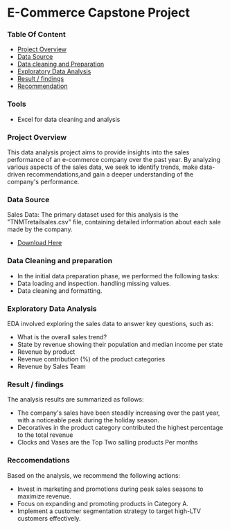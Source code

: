 # E-Commerce Capstone Project

### Table Of Content
  - [Project Overview](#project-overview)
  - [Data Source](data-source)
  - [Data cleaning and Preparation](data-cleaning-and-preparation)
  - [Exploratory Data Analysis](exploratory-data-analysis)
  - [Result / findings](result-/-findings)
  - [Recommendation](recommendtion)
  
### Tools
- Excel for data cleaning and analysis 

### Project Overview
This data analysis project aims to provide insights into the sales performance of an e-commerce company over the 
past year. By analyzing various aspects of the sales data, we seek to identify trends, make data-driven recommendations,and gain a deeper understanding of the company's performance.

### Data Source
Sales Data: The primary dataset used for this analysis is the "TNMTretailsales.csv" file, containing detailed information about each sale made by the company.
  - [Download Here](https://import.cdn.thinkific.com/507876/courses/2143833/TNMTRetailsalesdocforCapstoneProject-230126-094456.xlsx)

### Data Cleaning and preparation
  - In the initial data preparation phase, we performed the following tasks:
  - Data loading and inspection. handling missing values.
  - Data cleaning and formatting.

### Exploratory Data Analysis
EDA involved exploring the sales data to answer key questions, such as:
  - What is the overall sales trend?
  - State by revenue showing their population and median income per state
  - Revenue by product
  - Revenue contribution (%) of the product categories
  - Revenue by  Sales Team

### Result / findings
The analysis results are summarized as follows:
   - The company's sales have been steadily increasing over the past year, with a noticeable peak during the holiday season.
   - Decoratives in the product category contributed the highest percentage to the total revenue
   - Clocks and Vases are the Top Two salling products Per months

### Reccomendations
Based on the analysis, we recommend the following actions:
- Invest in marketing and promotions during peak sales seasons to maximize revenue.
- Focus on expanding and promoting products in Category A.
- Implement a customer segmentation strategy to target high-LTV customers effectively.









